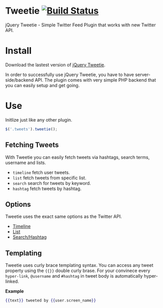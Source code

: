 Tweetie [![Build Status](https://travis-ci.org/sonnyt/tweetie.svg?branch=master)](https://travis-ci.org/sonnyt/tweetie)
=======

jQuery Tweetie - Simple Twitter Feed Plugin that works with new Twitter API.

# Install

Download the lastest version of [jQuery Tweetie](https://github.com/sonnyt/tweetie/releases/latest).

In order to successfully use jQuery Tweetie, you have to have server-side/backend API. The plugin comes with very simple PHP backend that you can easily setup and get going.

# Use
Initlize just like any other plugin.

```js
$('.tweets').tweetie();
```

## Fetching Tweets

With Tweetie you can easily fetch tweets via hashtags, search terms, username and lists.

- `timeline` fetch user tweets.
- `list` fetch tweets from specific list.
- `search` search for tweets by keyword.
- `hashtag` fetch tweets by hashtag.

## Options

Tweetie uses the exact same options as the Twitter API.

- [Timeline](https://dev.twitter.com/rest/reference/get/statuses/user_timeline)
- [List](https://dev.twitter.com/rest/reference/get/lists/statuses)
- [Search/Hashtag](https://dev.twitter.com/rest/reference/get/search/tweets)

## Templating

Tweetie uses curly brace templating syntax. You can access any tweet property using the `{{}}` double curly brase. For your convinece every `hyper-link`, `@username` and `#hashtag` in tweet body is automatically hyper-linked.

**Example**

```handlebars
{{text}} tweeted by {{user.screen_name}}
```
